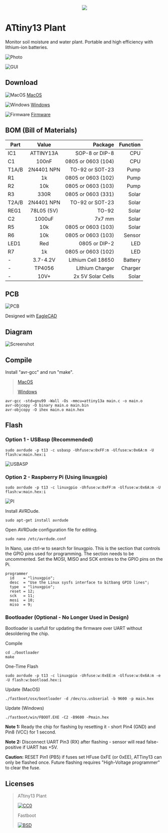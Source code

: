 <p align="center"><img src="img/icon.png?raw=true"></p>

# ATtiny13 Plant

Monitor soil moisture and water plant. Portable and high efficiency with lithium-ion batteries.

![Photo](img/photo.jpg?raw=true)

![GUI](gui/Interface.png?raw=true)

## Download

![MacOS](img/mac.png?raw=true) [MacOS](../../releases/download/1.0/ATTiny13.Plant.dmg)

![Windows](img/win.png?raw=true) [Windows](../../releases/download/1.0/ATTiny13.Plant.zip)

![Firmware](img/chip.png?raw=true) [Firmware](../../releases/download/1.0/ATTiny13.Plant.Firmware.zip)

## BOM (Bill of Materials)

| Part  | Value      | Package             | Function |
| ----- |:----------:| -------------------:|---------:|
| IC1   | ATTINY13A  | SOP-8 or DIP-8      | CPU      |
| C1    | 100nF      | 0805 or 0603 (104)  | CPU      |
| T1A/B | 2N4401 NPN | TO-92 or SOT-23     | Pump     |
| R1    | 1k         | 0805 or 0603 (102)  | Pump     |
| R2    | 10k        | 0805 or 0603 (103)  | Pump     |
| R3    | 330R       | 0805 or 0603 (331)  | Solar    |
| T2A/B | 2N4401 NPN | TO-92 or SOT-23     | Solar    |
| REG1  | 78L05 (5V) | TO-92               | Solar    |
| C2    | 1000uF     | 7x7 mm              | Solar    |
| R5    | 10k        | 0805 or 0603 (103)  | Solar    |
| R6    | 10k        | 0805 or 0603 (103)  | Sensor   |
| LED1  | Red        | 0805 or DIP-2       | LED      |
| R7    | 1k         | 0805 or 0603 (102)  | LED      |
| -     | 3.7-4.2V   | Lithium Cell 18650  | Battery  |
| -     | TP4056     | Lithium Charger     | Charger  |
| -     | 10V+       | 2x 5V Solar Cells   | Solar    |

## PCB

![PCB](img/pcb.png?raw=true)

Designed with [EagleCAD](https://www.autodesk.com/products/eagle/free-download)

## Diagram

![Screenshot](img/diagram.png?raw=true)

## Compile

Install "avr-gcc" and run "make".

> [MacOS](https://ww1.microchip.com/downloads/en/DeviceDoc/avr8-gnu-toolchain-osx-3.6.2.503-darwin.any.x86_64.tar.gz)
>
> [Windows](https://ww1.microchip.com/downloads/en/DeviceDoc/avr8-gnu-toolchain-3.6.2.1759-win32.any.x86.zip)

```
avr-gcc -std=gnu99 -Wall -Os -mmcu=attiny13a main.c -o main.o
avr-objcopy -O binary main.o main.bin
avr-objcopy -O ihex main.o main.hex
```

## Flash

### Option 1 - USBasp (Recommended)
```
sudo avrdude -p t13 -c usbasp -Uhfuse:w:0xFF:m -Ulfuse:w:0x6A:m -U flash:w:main.hex:i
```

![USBASP](img/attiny_programmer_usbasp.png?raw=true)

### Option 2 - Raspberry Pi (Using linuxgpio)
```
sudo avrdude -p t13 -c linuxgpio -Uhfuse:w:0xFF:m -Ulfuse:w:0x6A:m -U flash:w:main.hex:i
```

![PI](img/attiny_programmer_pi.png?raw=true)

Install AVRDude.
```
sudo apt-get install avrdude
```
Open AVRDude configuration file for editing.
```
sudo nano /etc/avrdude.conf
```
In Nano, use ctrl-w to search for linuxgpio. This is the section that controls the GPIO pins used for programming. The section needs to be uncommented. Set the MOSI, MISO and SCK entries to the GPIO pins on the Pi.
```
programmer
  id    = "linuxgpio";
  desc  = "Use the Linux sysfs interface to bitbang GPIO lines";
  type  = "linuxgpio";
  reset = 12;
  sck   = 11;
  mosi  = 10;
  miso  = 9;
```

### Bootloader (Optional - No Longer Used in Design)

Bootloader is usefull for updating the firmware over UART without desoldering the chip.

Compile
```
cd ./bootloader
make
```
One-Time Flash
```
sudo avrdude -p t13 -c linuxgpio -Uhfuse:w:0xEE:m -Ulfuse:w:0x6A:m -e -U flash:w:bootload.hex:i
```
Update (MacOS)
```
./fastboot/osx/bootloader -d /dev/cu.usbserial -b 9600 -p main.hex
```
Update (Windows)
```
./fastboot/win/FBOOT.EXE -C2 -B9600 -Pmain.hex
```
**Note 1:** Ready the chip for flashing by resetting it - short Pin4 (GND) and Pin8 (VCC) for 1 second.

**Note 2:** Disconnect UART Pin3 (RX) after flashing - sensor will read false-positive if UART has +5V.

**Caution:** RESET Pin1 (PB5) if fuses set HFuse 0xFE (or 0xEE), ATTiny13 can only be flashed once. Future flashing requires "High-Voltage programmer" to clear the fuse.

## Licenses

> ATtiny13 Plant
>
> [![CC0](http://i.creativecommons.org/l/zero/1.0/88x31.png)](https://creativecommons.org/publicdomain/zero/1.0/)
>
> Fastboot
>
> [![BSD](https://upload.wikimedia.org/wikipedia/commons/thumb/2/22/Heckert_GNU_white.svg/38px-Heckert_GNU_white.svg.png)](https://www.gnu.org/licenses/)